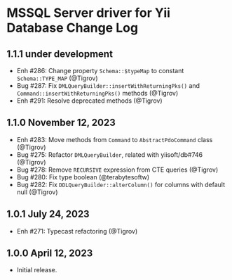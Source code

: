 # MSSQL Server driver for Yii Database Change Log

## 1.1.1 under development

- Enh #286: Change property `Schema::$typeMap` to constant `Schema::TYPE_MAP` (@Tigrov)
- Bug #287: Fix `DMLQueryBuilder::insertWithReturningPks()` and `Command::insertWithReturningPks()` methods (@Tigrov)
- Enh #291: Resolve deprecated methods (@Tigrov)

## 1.1.0 November 12, 2023

- Enh #283: Move methods from `Command` to `AbstractPdoCommand` class (@Tigrov)
- Bug #275: Refactor `DMLQueryBuilder`, related with yiisoft/db#746 (@Tigrov)
- Bug #278: Remove `RECURSIVE` expression from CTE queries (@Tigrov)
- Bug #280: Fix type boolean (@terabytesoftw)
- Bug #282: Fix `DDLQueryBuilder::alterColumn()` for columns with default null (@Tigrov)

## 1.0.1 July 24, 2023

- Enh #271: Typecast refactoring (@Tigrov)

## 1.0.0 April 12, 2023

- Initial release.
